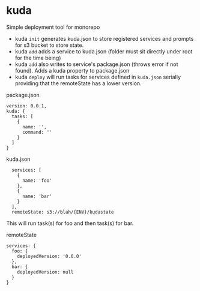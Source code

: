 # kuda
Simple deployment tool for monorepo

- kuda `init` generates kuda.json to store registered services and prompts for s3 bucket to store state.
- kuda `add` adds a service to kuda.json (folder must sit directly under root for the time being)
- kuda `add` also writes to service's package.json (throws error if not found). Adds a kuda property to package.json
- kuda `deploy` will run tasks for services defined in `kuda.json` serially providing that the remoteState has a lower version.

package.json
```
version: 0.0.1,
kuda: {
  tasks: [
    {
      name: '',
      command: ''
    }
  ]
}
```

kuda.json
```
  services: [
    {
      name: 'foo'
    },
    {
      name: 'bar'
    }
  ],
  remoteState: s3://blah/{ENV}/kudastate
```
This will run task(s) for foo and then task(s) for bar.

remoteState
```
services: {
  foo: {
    deployedVersion: '0.0.0'
  },
  bar: {
    deployedVersion: null
  }
}
```
